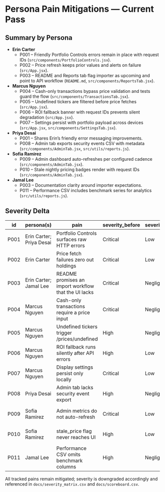 # Persona Pain Mitigations — Current Pass

## Summary by Persona

- **Erin Carter**
  - P001 – Friendly Portfolio Controls errors remain in place with request IDs (`src/components/PortfolioControls.jsx`).
  - P002 – Price refresh keeps prior values and alerts on failure (`src/App.jsx`).
  - P003 – README and Reports tab flag importer as upcoming and point to API workflow (`README.md`, `src/components/ReportsTab.jsx`).
- **Marcus Nguyen**
  - P004 – Cash-only transactions bypass price validation and tests guard the flow (`src/components/TransactionsTab.jsx`).
  - P005 – Undefined tickers are filtered before price fetches (`src/App.jsx`).
  - P006 – ROI fallback banner with request IDs prevents silent degradation (`src/App.jsx`).
  - P007 – Settings persist with portfolio payload across devices (`src/App.jsx`, `src/components/SettingsTab.jsx`).
- **Priya Desai**
  - P001 – Shares Erin’s friendly error messaging improvements.
  - P008 – Admin tab exports security events CSV with metadata (`src/components/AdminTab.jsx`, `src/utils/reports.js`).
- **Sofia Ramirez**
  - P009 – Admin dashboard auto-refreshes per configured cadence (`src/components/AdminTab.jsx`).
  - P010 – Stale nightly pricing badges render with request IDs (`src/components/AdminTab.jsx`).
- **Jamal Lee**
  - P003 – Documentation clarity around importer expectations.
  - P011 – Performance CSV includes benchmark series for analytics (`src/utils/reports.js`).

## Severity Delta

| id | persona(s) | pain | severity_before | severity_after | playbook_step |
| --- | --- | --- | --- | --- | --- |
| P001 | Erin Carter; Priya Desai | Portfolio Controls surfaces raw HTTP errors | Critical | Low | #low-continuous-improvement |
| P002 | Erin Carter | Price fetch failures zero out holdings | Critical | Low | #low-continuous-improvement |
| P003 | Erin Carter; Jamal Lee | README promises an import workflow that the UI lacks | Critical | Negligible | #negligible-monitor-only |
| P004 | Marcus Nguyen | Cash-only transactions require a price input | Critical | Negligible | #negligible-monitor-only |
| P005 | Marcus Nguyen | Undefined tickers trigger /prices/undefined | High | Negligible | #negligible-monitor-only |
| P006 | Marcus Nguyen | ROI fallback runs silently after API errors | High | Low | #low-continuous-improvement |
| P007 | Marcus Nguyen | Display settings persist only locally | Critical | Low | #low-continuous-improvement |
| P008 | Priya Desai | Admin tab lacks security event export | High | Negligible | #negligible-monitor-only |
| P009 | Sofia Ramirez | Admin metrics do not auto-refresh | Critical | Low | #low-continuous-improvement |
| P010 | Sofia Ramirez | stale_price flag never reaches UI | High | Low | #low-continuous-improvement |
| P011 | Jamal Lee | Performance CSV omits benchmark columns | High | Negligible | #negligible-monitor-only |

All tracked pains remain mitigated; severity is downgraded accordingly and referenced in `docs/severity_matrix.csv` and `docs/scoreboard.csv`.
